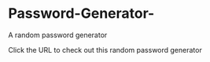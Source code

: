 # Password-Generator-
A random password generator 

Click the URL to check out this random password generator 
